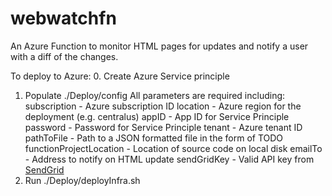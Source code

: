 # webwatchfn
An Azure Function to monitor HTML pages for updates and notify a user with a diff of the changes.

To deploy to Azure:
0. Create Azure Service principle
1. Populate ./Deploy/config
  All parameters are required including:
    subscription - Azure subscription ID
    location - Azure region for the deployment (e.g. centralus)
    appID - App ID for Service Principle
    password - Password for Service Principle
    tenant - Azure tenant ID
    pathToFile - Path to a JSON formatted file in the form of <EXAMPLE> TODO 
    functionProjectLocation - Location of source code on local disk 
    emailTo - Address to notify on HTML update
    sendGridKey - Valid API key from [SendGrid](http://sendgrid.com)
2. Run ./Deploy/deployInfra.sh
